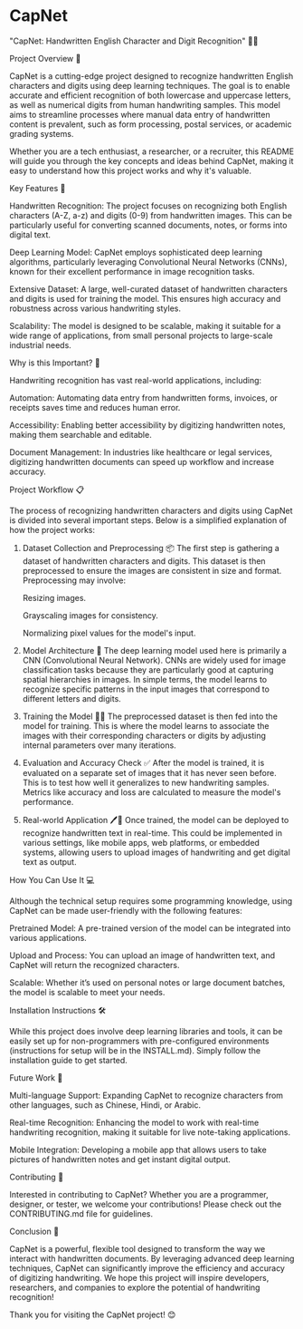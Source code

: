 # CapNet

"CapNet: Handwritten English Character and Digit Recognition" 📄✨

Project Overview 🚀

CapNet is a cutting-edge project designed to recognize handwritten English characters and digits using deep learning techniques. The goal is to enable accurate and efficient recognition of both lowercase and uppercase letters, as well as numerical digits from human handwriting samples. This model aims to streamline processes where manual data entry of handwritten content is prevalent, such as form processing, postal services, or academic grading systems.

Whether you are a tech enthusiast, a researcher, or a recruiter, this README will guide you through the key concepts and ideas behind CapNet, making it easy to understand how this project works and why it's valuable.

Key Features 🌟

Handwritten Recognition: The project focuses on recognizing both English characters (A-Z, a-z) and digits (0-9) from handwritten images. This can be particularly useful for converting scanned documents, notes, or forms into digital text.

Deep Learning Model: CapNet employs sophisticated deep learning algorithms, particularly leveraging Convolutional Neural Networks (CNNs), known for their excellent performance in image recognition tasks.

Extensive Dataset: A large, well-curated dataset of handwritten characters and digits is used for training the model. This ensures high accuracy and robustness across various handwriting styles.

Scalability: The model is designed to be scalable, making it suitable for a wide range of applications, from small personal projects to large-scale industrial needs.

Why is this Important? 🤔

Handwriting recognition has vast real-world applications, including:

Automation: Automating data entry from handwritten forms, invoices, or receipts saves time and reduces human error.

Accessibility: Enabling better accessibility by digitizing handwritten notes, making them searchable and editable.

Document Management: In industries like healthcare or legal services, digitizing handwritten documents can speed up workflow and increase accuracy.

Project Workflow 📋

The process of recognizing handwritten characters and digits using CapNet is divided into several important steps. Below is a simplified explanation of how the project works:

1. Dataset Collection and Preprocessing 📦
The first step is gathering a dataset of handwritten characters and digits. This dataset is then preprocessed to ensure the images are consistent in size and format. Preprocessing may involve:

    Resizing images.
    
    Grayscaling images for consistency.
    
    Normalizing pixel values for the model's input.
2. Model Architecture 🧠
The deep learning model used here is primarily a CNN (Convolutional Neural Network). CNNs are widely used for image classification tasks because they are particularly good at capturing spatial hierarchies in images. In simple terms, the model learns to recognize specific patterns in the input images that correspond to different letters and digits.

3. Training the Model 🏋️‍♂️
The preprocessed dataset is then fed into the model for training. This is where the model learns to associate the images with their corresponding characters or digits by adjusting internal parameters over many iterations.

4. Evaluation and Accuracy Check ✅
After the model is trained, it is evaluated on a separate set of images that it has never seen before. This is to test how well it generalizes to new handwriting samples. Metrics like accuracy and loss are calculated to measure the model's performance.

5. Real-world Application 🖊️📑
Once trained, the model can be deployed to recognize handwritten text in real-time. This could be implemented in various settings, like mobile apps, web platforms, or embedded systems, allowing users to upload images of handwriting and get digital text as output.

How You Can Use It 💻

Although the technical setup requires some programming knowledge, using CapNet can be made user-friendly with the following features:

Pretrained Model: A pre-trained version of the model can be integrated into various applications.

Upload and Process: You can upload an image of handwritten text, and CapNet will return the recognized characters.

Scalable: Whether it’s used on personal notes or large document batches, the model is scalable to meet your needs.

Installation Instructions 🛠️

While this project does involve deep learning libraries and tools, it can be easily set up for non-programmers with pre-configured environments (instructions for setup will be in the INSTALL.md). Simply follow the installation guide to get started.

Future Work 🔮

Multi-language Support: Expanding CapNet to recognize characters from other languages, such as Chinese, Hindi, or Arabic.

Real-time Recognition: Enhancing the model to work with real-time handwriting recognition, making it suitable for live note-taking applications.

Mobile Integration: Developing a mobile app that allows users to take pictures of handwritten notes and get instant digital output.

Contributing 🎉

Interested in contributing to CapNet? Whether you are a programmer, designer, or tester, we welcome your contributions! Please check out the CONTRIBUTING.md file for guidelines.

Conclusion 🏁

CapNet is a powerful, flexible tool designed to transform the way we interact with handwritten documents. By leveraging advanced deep learning techniques, CapNet can significantly improve the efficiency and accuracy of digitizing handwriting. We hope this project will inspire developers, researchers, and companies to explore the potential of handwriting recognition!

Thank you for visiting the CapNet project! 😊
